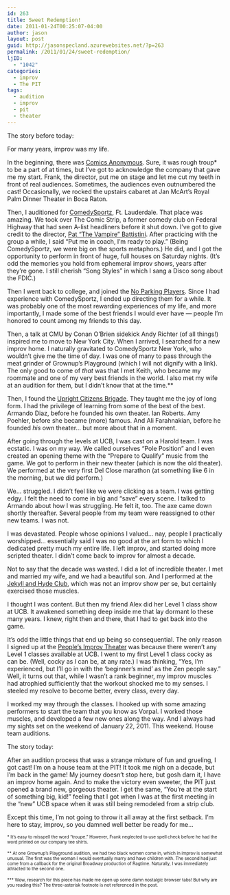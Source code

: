```yaml
---
id: 263
title: Sweet Redemption!
date: 2011-01-24T00:25:07-04:00
author: jason
layout: post
guid: http://jasonspecland.azurewebsites.net/?p=263
permalink: /2011/01/24/sweet-redemption/
ljID:
  - "1042"
categories:
  - improv
  - The PIT
tags:
  - audition
  - improv
  - pit
  - theater
---
```

The story before today:

For many years, improv was my life. 

In the beginning, there was [Comics Anonymous](http://frank-e-oke.com/CA/dressing-room.htm). Sure, it was rough troup* to be a part of at times, but I&#8217;ve got to acknowledge the company that gave me my start. Frank, the director, put me on stage and let me cut my teeth in front of real audiences. Sometimes, the audiences even outnumbered the cast! Occasionally, we rocked the upstairs cabaret at Jan McArt&#8217;s Royal Palm Dinner Theater in Boca Raton.

Then, I auditioned for [ComedySportz](http://www.comedysportz.com/), Ft. Lauderdale. That place was amazing. We took over The Comic Strip, a former comedy club on Federal Highway that had seen A-list headliners before it shut down. I&#8217;ve got to give credit to the director, [Pat &#8220;The Vampire&#8221; Battistini](http://www.actorsinfobooth.com/pat-battistini). After practicing with the group a while, I said &#8220;Put me in coach, I&#8217;m ready to play.&#8221; (Being ComedySportz, we were big on the sports metaphors.) He did, and I got the opportunity to perform in front of huge, full houses on Saturday nights. (It&#8217;s odd the memories you hold from ephemeral improv shows, years after they&#8217;re gone. I still cherish &#8220;Song Styles&#8221; in which I sang a Disco song about the FDIC.)

Then I went back to college, and joined the [No Parking Players](http://www.andrew.cmu.edu/user/sns/npp/). Since I had experience with ComedySportz, I ended up directing them for a while. It was probably one of the most rewarding experiences of my life, and more importantly, I made some of the best friends I would ever have &#8212; people I&#8217;m honored to count among my friends to this day.

Then, a talk at CMU by Conan O&#8217;Brien sidekick Andy Richter (of all things!) inspired me to move to New York City. When I arrived, I searched for a new improv home. I naturally gravitated to ComedySportz New York, who wouldn&#8217;t give me the time of day. I was one of many to pass through the meat grinder of Grownup&#8217;s Playground (which I will not dignify with a link). The only good to come of _that_ was that I met Keith, who became my roommate and one of my very best friends in the world. I also met my wife at an audition for them, but I didn&#8217;t know that at the time.**

Then, I found the [Upright Citizens Brigade](http://newyork.ucbtheatre.com/). They taught me the joy of long form. I had the privilege of learning from some of the best of the best. Armando Diaz, before he founded his own theater. Ian Roberts. Amy Poehler, before she became (more) famous. And Ali Farahnakian, before he founded _his_ own theater&#8230; but more about that in a moment.

After going through the levels at UCB, I was cast on a Harold team. I was ecstatic. I was on my way. We called ourselves &#8220;Pole Position&#8221; and I even created an opening theme with the &#8220;Prepare to Qualify&#8221; music from the game. We got to perform in their new theater (which is now the old theater). We performed at the very first Del Close marathon (at something like 6 in the morning, but we did perform.) 

We&#8230; struggled. I didn&#8217;t feel like we were clicking as a team. I was getting edgy. I felt the need to come in big and &#8220;save&#8221; every scene. I talked to Armando about how I was struggling. He felt it, too. The axe came down shortly thereafter. Several people from my team were reassigned to other new teams. I was not.

I was devastated. People whose opinions I valued&#8230; nay, people I practically worshipped&#8230; essentially said I was no good at the art form to which I dedicated pretty much my entire life. I left improv, and started doing more scripted theater. I didn&#8217;t come back to improv for almost a decade.

Not to say that the decade was wasted. I did a lot of incredible theater. I met and married my wife, and we had a beautiful son. And I performed at the [Jekyll and Hyde Club](http://www.jekyllandhydeclub.com/), which was not an improv show per se, but certainly exercised those muscles.

I thought I was content. But then my friend Alex did her Level 1 class show at UCB. It awakened something deep inside me that lay dormant lo these many years. I knew, right then and there, that I had to get back into the game.

It&#8217;s odd the little things that end up being so consequential. The only reason I signed up at the [People&#8217;s Improv Theater](http://thepit-nyc.com/) was because there weren&#8217;t any Level 1 classes available at UCB. I went to my first Level 1 class cocky as can be. (Well, cocky as _I_ can be, at any rate.) I was thinking, &#8220;Yes, I&#8217;m experienced, but I&#8217;ll go in with the &#8216;beginner&#8217;s mind&#8217; as the Zen people say.&#8221; Well, it turns out that, while I wasn&#8217;t a rank beginner, my improv muscles had atrophied sufficiently that the workout shocked me to my senses. I steeled my resolve to become better, every class, every day.

I worked my way through the classes. I hooked up with some amazing performers to start the team that you know as Vorpal. I worked those muscles, and developed a few new ones along the way. And I always had my sights set on the weekend of January 22, 2011. This weekend. House team auditions.

The story today:

After an audition process that was a strange mixture of fun and grueling, I got cast! I&#8217;m on a house team at the PIT! It took me nigh on a decade, but I&#8217;m back in the game! My journey doesn&#8217;t stop here, but gosh darn it, I have an improv home again. And to make the victory even sweeter, the PIT just opened a brand new, gorgeous theater. I get the same, &#8220;You&#8217;re at the start of something big, kid!&#8221; feeling that I got when I was at the first meeting in the &#8220;new&#8221; UCB space when it was still being remodeled from a strip club.

Except this time, I&#8217;m not going to throw it all away at the first setback. I&#8217;m here to stay, improv, so you damned well better be ready for me&#8230;

<font size="-5">* It&#8217;s easy to misspell the word &#8220;troupe.&#8221; However, Frank neglected to use spell check before he had the word printed on our company tee shirts.</p> 

<p>
  ** At one Grownup&#8217;s Playground audition, we had two black women come in, which in improv is somewhat unusual. The first was the woman I would eventually marry and have children with. The second had just come from a callback for the original Broadway production of Ragtime. Naturally, I was immediately attracted to the second one.
</p>

<p>
  *** Wow, research for this piece has made me open up some damn nostalgic browser tabs! But why are you reading this? The three-asterisk footnote is not referenced in the post.</font>
</p>